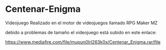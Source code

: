 # Centenar-Enigma
Videojuego Realizado en el motor de videojuegos llamado RPG Maker MZ


debido a problemas de tamaño el videojuego está subido en este enlace:

https://www.mediafire.com/file/mupun0lrl263k0x/Centenar_Enigma.rar/file
